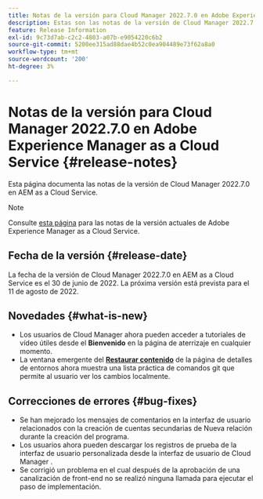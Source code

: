 ```yaml
---
title: Notas de la versión para Cloud Manager 2022.7.0 en Adobe Experience Manager as a Cloud Service
description: Estas son las notas de la versión de Cloud Manager 2022.7.0 en AEM as a Cloud Service.
feature: Release Information
exl-id: 9c73d7ab-c2c2-4803-a07b-e9054220c6b2
source-git-commit: 5200ee315ad88dae4b52c0ea904489e73f62a8a0
workflow-type: tm+mt
source-wordcount: '200'
ht-degree: 3%

---
```



# Notas de la versión para Cloud Manager 2022.7.0 en Adobe Experience Manager as a Cloud Service {#release-notes}

Esta página documenta las notas de la versión de Cloud Manager 2022.7.0 en AEM as a Cloud Service.

>[!NOTE]
>
>Consulte [esta página](/help/release-notes/release-notes-cloud/release-notes-current.md) para las notas de la versión actuales de Adobe Experience Manager as a Cloud Service.

## Fecha de la versión {#release-date}

La fecha de la versión de Cloud Manager 2022.7.0 en AEM as a Cloud Service es el 30 de junio de 2022. La próxima versión está prevista para el 11 de agosto de 2022.

## Novedades {#what-is-new}

* Los usuarios de Cloud Manager ahora pueden acceder a tutoriales de vídeo útiles desde el **Bienvenido** en la página de aterrizaje en cualquier momento.
* La ventana emergente del **[Restaurar contenido](/help/operations/backup.md)** de la página de detalles de entornos ahora muestra una lista práctica de comandos git que permite al usuario ver los cambios localmente.

## Correcciones de errores {#bug-fixes}

* Se han mejorado los mensajes de comentarios en la interfaz de usuario relacionados con la creación de cuentas secundarias de Nueva relación durante la creación del programa.
* Los usuarios ahora pueden descargar los registros de prueba de la interfaz de usuario personalizada desde la interfaz de usuario de Cloud Manager .
* Se corrigió un problema en el cual después de la aprobación de una canalización de front-end no se realizó ninguna llamada para ejecutar el paso de implementación.
